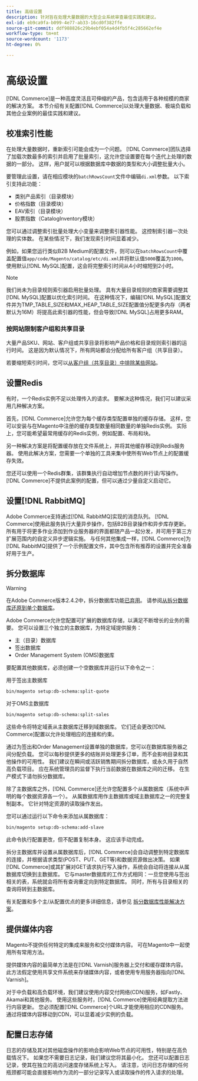 ```yaml
---
title: 高级设置
description: 针对旨在处理大量数据的大型企业系统审查最佳实践和建议。
exl-id: eb9ca9fa-b099-4e77-ab33-16cd0f382ffe
source-git-commit: ddf988826c29b4ebf054a4d4fb5f4c285662ef4e
workflow-type: tm+mt
source-wordcount: '1173'
ht-degree: 0%

---
```


# 高级设置

[!DNL Commerce]是一种高度灵活且可伸缩的产品，包含适用于各种规模的商家的解决方案。 本节介绍有关配置[!DNL Commerce]以处理大量数据、极端负载和其他企业案例的最佳实践和建议。

## 校准索引性能

在处理大量数据时，重新索引可能会成为一个问题。 [!DNL Commerce]团队选择了加载次数最多的索引并启用了批量索引，这允许您设置要在每个迭代上处理的数据的一部分。 这样，用户就可以根据数据库中数据的类型和大小调整批量大小。

要管理此设置，请在相应模块的`batchRowsCount`文件中编辑`di.xml`参数。 以下索引支持此功能：

* 类别产品索引（目录模块）
* 价格指数（目录模块）
* EAV索引（目录模块）
* 股票指数（CatalogInventory模块）

您可以通过调整索引批量处理大小变量来调整索引器性能。 这控制索引器一次处理的实体数。 在某些情况下，我们发现索引时间显着减少。

例如，如果您运行类似B2B Medium的配置文件，则可以在`batchRowsCount`中覆盖配置值`app/code/Magento/catalog/etc/di.xml`并将默认值`5000`覆盖为`1000`。 使用默认[!DNL MySQL]配置，这会将完整索引时间从4小时缩短到2小时。

>[!NOTE]
>
>我们尚未为目录规则索引器启用批量处理。 具有大量目录规则的商家需要调整其[!DNL MySQL]配置以优化索引时间。 在这种情况下，编辑[!DNL MySQL]配置文件并为TMP_TABLE_SIZE和MAX_HEAP_TABLE_SIZE配置值分配更多内存（两者默认为16M）将提高此索引器的性能，但会导致[!DNL MySQL]占用更多RAM。

### 按网站限制客户组和共享目录

大量产品SKU、网站、客户组或共享目录将影响产品价格和目录规则索引器的运行时间。 这是因为默认情况下，所有网站都会分配给所有客户组（共享目录）。

若要缩短索引时间，您可以[从客户组（共享目录）中排除某些网站](https://developer.adobe.com/commerce/php/development/components/indexing/optimization/#customer-group-limitations-by-websites)。

## 设置Redis

有时，一个Redis实例不足以处理传入的请求。 要解决这种情况，我们可以建议采用几种解决方案。

首先，[!DNL Commerce]允许您为每个缓存类型配置单独的缓存存储。 这样，您可以安装与在Magento中注册的缓存类型数量相同数量的单独Redis实例。 实际上，您可能希望最常用缓存的Redis实例，例如配置、布局和块。

另一种解决方案是将配置缓存放在文件系统上，并将其他缓存移动到Redis服务器。 使用此解决方案，您需要一个单独的工具来集中使所有Web节点上的配置缓存失效。

您还可以使用一个Redis群集，该群集执行自动增加节点数的并行读/写操作。 [!DNL Commerce]不提供此案例的配置，但可以通过少量自定义启动它。

## 设置[!DNL RabbitMQ]

Adobe Commerce支持通过[!DNL RabbitMQ]实现的消息队列。 [!DNL Commerce]使用此服务执行大量异步操作，包括B2B目录操作和异步库存更新。 所有用于将更多作业添加到作业服务器的界面都随产品一起分发，并可用于第三方扩展范围内的自定义异步逻辑实施。 与任何其他集成一样，[!DNL Commerce]为[!DNL RabbitMQ]提供了一个示例配置文件，其中包含所有推荐的设置并完全准备好用于生产。

## 拆分数据库

>[!WARNING]
>
>在Adobe Commerce版本2.4.2中，拆分数据库功能[已弃用](https://community.magento.com/t5/Magento-DevBlog/Deprecation-of-Split-Database-in-Magento-Commerce/ba-p/465187)。 请参阅[从拆分数据库还原到单个数据库](../configuration/storage/revert-split-database.md)。

Adobe Commerce允许您配置可扩展的数据库存储，以满足不断增长的业务的需要。 您可以设置三个独立的主数据库，为特定域提供服务：

* 主（目录）数据库
* 签出数据库
* Order Management System (OMS)数据库

要配置其他数据库，必须创建一个空数据库并运行以下命令之一：

用于签出主数据库

```bash
bin/magento setup:db-schema:split-quote
```

对于OMS主数据库

```bash
bin/magento setup:db-schema:split-sales
```

这些命令将特定域表从主数据库迁移到域数据库。 它们还会更改[!DNL Commerce]配置以允许处理相应的连接和约束。

通过为签出和Order Management设置单独的数据库，您可以在数据库服务器之间分配负载。 您可以每秒提供更多的结账并处理更多订单，而不会影响目录和其他操作的可用性。 我们建议在瞬间或活跃销售期间拆分数据库，或永久用于自然高负载项目。 应在系统管理员的监督下执行当前数据在数据库之间的迁移。  在生产模式下请勿拆分数据库。

除了主数据库之外，[!DNL Commerce]还允许您配置多个从属数据库（系统中声明的每个数据资源各一个）。 从属数据库用作主数据库或域主数据库之一的完整复制副本。 它针对特定资源的读取操作发出。

您可以通过运行以下命令来添加从属数据库：

```bash
bin/magento setup:db-schema:add-slave
```

此命令执行配置更改，但不配置复制本身。 这应该手动完成。

拆分主数据库并设置从属数据库后，[!DNL Commerce]会自动调整到特定数据库的连接，并根据请求类型(POST、PUT、GET等)和数据资源做出决策。 如果[!DNL Commerce]或其扩展对GET请求执行写入操作，系统会自动将连接从从属数据库切换到主数据库。 它与master数据库的工作方式相同：一旦您使用与签出相关的表，系统就会将所有查询重定向到特定数据库。 同时，所有与目录相关的查询将转到主数据库。

有关配置和多个主/从配置优点的更多详细信息，请参见
[拆分数据库性能解决方案](../configuration/storage/multi-master.md)。

## 提供媒体内容

Magento不提供任何特定的集成来服务和交付媒体内容。 可在Magento中一起使用所有常用方法。

提供媒体内容的最简单方法是在[!DNL Varnish]服务器上交付和缓存媒体内容。 此方法假定使用共享文件系统来存储媒体内容，或者使用专用服务器指向[!DNL Varnish]。

对于中负载和高负载环境，我们建议使用内容交付网络(CDN)服务，如Fastly、Akamai和其他服务。 使用这些服务时，[!DNL Commerce]使用经典提取方法进行内容更新。 您必须配置[!DNL Commerce]个URL才能使用相应的CDN服务。 通过将媒体内容移动到CDN，可以显着减少实例的负载。

## 配置日志存储

日志的存储及其对其他磁盘操作的影响会影响Web节点的可用性，特别是在高负载情况下。 如果您不需要日志记录，我们建议您将其最小化。 您还可以配置日志记录，使其在独立的高访问速度存储系统上写入。 请注意，访问日志存储的任何瓶颈都可能会直接影响作为流的一部分记录写入或读取操作的传入请求的处理。
